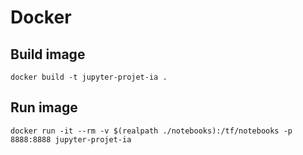 # Docker

## Build image

`docker build -t jupyter-projet-ia .`

## Run image

`docker run -it --rm -v $(realpath ./notebooks):/tf/notebooks -p 8888:8888 jupyter-projet-ia`